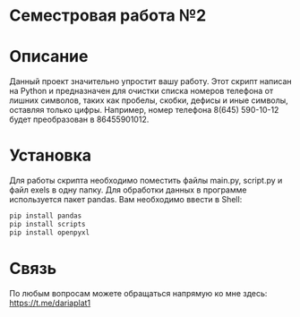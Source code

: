 # Семестровая работа №2
# Описание
Данный проект значительно упростит вашу работу. Этот скрипт написан на Python и предназначен для очистки списка номеров телефона от лишних символов, таких как пробелы, скобки, дефисы и иные символы, оставляя только цифры. Например, номер телефона 8(645) 590-10-12 будет преобразован в 86455901012.
# Установка
Для работы скрипта необходимо поместить файлы main.py, script.py и файл exels в одну папку. Для обработки данных в программе используется пакет pandas. Вам необходимо ввести в Shell:
```bash
pip install pandas
pip install scripts
pip install openpyxl
```
# Связь
По любым вопросам можете обращаться напрямую ко мне здесь: https://t.me/dariaplat1
